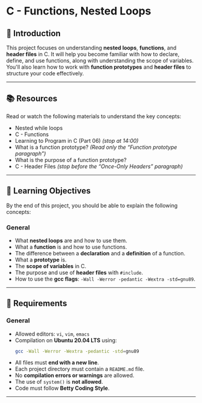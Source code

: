 # C - Functions, Nested Loops

## 📌 Introduction
This project focuses on understanding **nested loops**, **functions**, and **header files** in C. It will help you become familiar with how to declare, define, and use functions, along with understanding the scope of variables. You'll also learn how to work with **function prototypes** and **header files** to structure your code effectively.

---

## 📚 Resources
Read or watch the following materials to understand the key concepts:

- Nested while loops
- C - Functions
- Learning to Program in C (Part 06) *(stop at 14:00)*
- What is a function prototype? *(Read only the “Function prototype paragraph”)*
- What is the purpose of a function prototype?
- C - Header Files *(stop before the “Once-Only Headers” paragraph)*

---

## 🎯 Learning Objectives
By the end of this project, you should be able to explain the following concepts:

### General
- What **nested loops** are and how to use them.
- What a **function** is and how to use functions.
- The difference between a **declaration** and a **definition** of a function.
- What a **prototype** is.
- The **scope of variables** in C.
- The purpose and use of **header files** with `#include`.
- How to use the **gcc flags**: `-Wall -Werror -pedantic -Wextra -std=gnu89`.

---

## 📝 Requirements

### General
- Allowed editors: `vi`, `vim`, `emacs`
- Compilation on **Ubuntu 20.04 LTS** using:
  ```sh
  gcc -Wall -Werror -Wextra -pedantic -std=gnu89
  ```
- All files must **end with a new line**.
- Each project directory must contain a `README.md` file.
- No **compilation errors or warnings** are allowed.
- The use of `system()` is **not allowed**.
- Code must follow **Betty Coding Style**.

---

